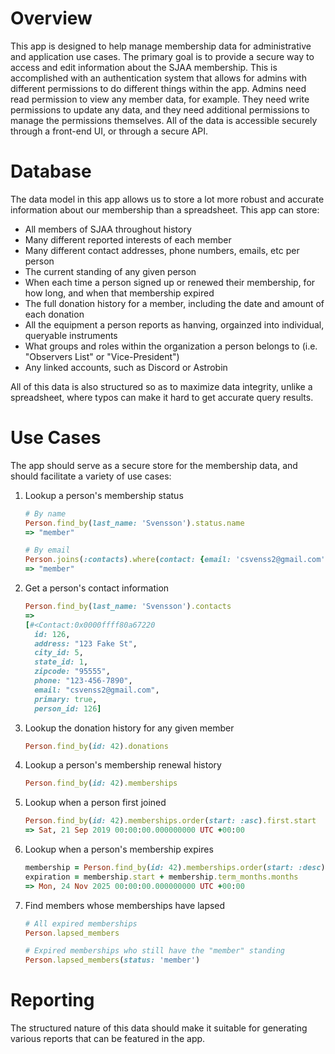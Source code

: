 # Overview

This app is designed to help manage membership data for administrative and application use cases.  The primary goal is to provide a secure way to access and edit information about the SJAA membership.  This is accomplished with an authentication system that allows for admins with different permissions to do different things within the app.  Admins need read permission to view any member data, for example.  They need write permissions to update any data, and they need additional permissions to manage the permissions themselves.  All of the data is accessible securely through a front-end UI, or through a secure API.

# Database

The data model in this app allows us to store a lot more robust and accurate information about our membership than a spreadsheet.  This app can store:

* All members of SJAA throughout history
* Many different reported interests of each member
* Many different contact addresses, phone numbers, emails, etc per person
* The current standing of any given person
* When each time a person signed up or renewed their membership, for how long, and when that membership expired
* The full donation history for a member, including the date and amount of each donation
* All the equipment a person reports as hanving, orgainzed into individual, queryable instruments
* What groups and roles within the organization a person belongs to (i.e. "Observers List" or "Vice-President")
* Any linked accounts, such as Discord or Astrobin

All of this data is also structured so as to maximize data integrity, unlike a spreadsheet, where typos can make it hard to get accurate query results.

# Use Cases

The app should serve as a secure store for the membership data, and should facilitate a variety of use cases:

1. Lookup a person's membership status
    ```ruby
    # By name
    Person.find_by(last_name: 'Svensson').status.name
    => "member"

    # By email
    Person.joins(:contacts).where(contact: {email: 'csvenss2@gmail.com'}).first.status.name
    => "member"
    ```
1. Get a person's contact information
    ```ruby
    Person.find_by(last_name: 'Svensson').contacts
    => 
    [#<Contact:0x0000ffff80a67220
      id: 126,
      address: "123 Fake St",
      city_id: 5,
      state_id: 1,
      zipcode: "95555",
      phone: "123-456-7890",
      email: "csvenss2@gmail.com",
      primary: true,
      person_id: 126]
    ```
1. Lookup the donation history for any given member
    ```ruby
    Person.find_by(id: 42).donations
    ```
2. Lookup a person's membership renewal history
    ```ruby
    Person.find_by(id: 42).memberships
    ```
2. Lookup when a person first joined
    ```ruby
    Person.find_by(id: 42).memberships.order(start: :asc).first.start
    => Sat, 21 Sep 2019 00:00:00.000000000 UTC +00:00
    ```
1. Lookup when a person's membership expires
    ```ruby
    membership = Person.find_by(id: 42).memberships.order(start: :desc).first
    expiration = membership.start + membership.term_months.months
    => Mon, 24 Nov 2025 00:00:00.000000000 UTC +00:00
    ```
1. Find members whose memberships have lapsed
    ```ruby
    # All expired memberships
    Person.lapsed_members

    # Expired memberships who still have the "member" standing
    Person.lapsed_members(status: 'member')
    ```
  
# Reporting

The structured nature of this data should make it suitable for generating various reports that can be featured in the app.